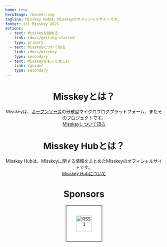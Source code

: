 ```yaml
---
home: true
heroImage: /banner.svg
tagline: Misskey Hubは、Misskeyのオフィシャルサイトです。
footer: (c) Misskey 2021
actions:
  - text: Misskeyを始める
    link: /docs/getting-started
    type: primary
  - text: Misskeyについて知る
    link: /docs/misskey
    type: secondary
  - text: Misskeyをもっと楽しむ
    link: /guide/
    type: secondary
---
```


<div class="contents">

# Misskeyとは？
Misskeyは、[オープンソース](https://github.com/misskey-dev)の分散型マイクロブログプラットフォーム、またそのプロジェクトです。\
[Misskeyについて知る](/docs/getting-started)

# Misskey Hubとは？
Misskey Hubは、Misskeyに関する情報をまとめたMisskeyのオフィシャルサイトです。\
[Misskey Hubについて](/docs/misskey-hub)

# Sponsors
<div class="sponsors">
	<a class="rss3" title="RSS3" href="https://rss3.io/" target="_blank"><img src="https://rss3.io/assets/images/Logo.svg" alt="RSS3"></a>
</div>
</div>

<style>
.contents {
	text-align: center;
}

.sponsors {
	text-align: center;
	margin-bottom: 32px;
}

.sponsors > .rss3 {
	display: inline-block;
	padding: 32px;
	background: #fff;
	border: solid 1px #000;
}
.sponsors > .rss3 img {
	display: inline-block;
	height: 50px;
}
</style>
